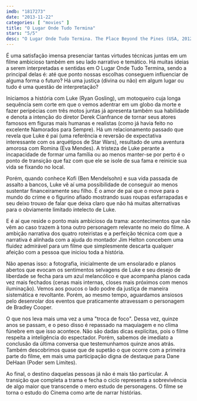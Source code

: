 ```yaml
---
imdb: "1817273"
date: "2013-11-22"
categories: [ "movies" ]
title: "O Lugar Onde Tudo Termina"
stars: "5/5"
desc: "O Lugar Onde Tudo Termina. The Place Beyond the Pines (USA, 2012). Dirigido por Derek Cianfrance. Escrito por Derek Cianfrance, Ben Coccio, Derek Cianfrance, Ben Coccio, Darius Marder. Com Ryan Gosling, Craig Van Hook, Eva Mendes, Olga Merediz, Anthony Pizza, Mahershala Ali, John Facci, Ben Mendelsohn, Tula."
---
```

É uma satisfação imensa presenciar tantas virtudes técnicas juntas em um filme ambicioso também em seu lado narrativo e temático. Há muitas ideias a serem interpretadas e sentidas em O Lugar Onde Tudo Termina, sendo a principal delas é: até que ponto nossas escolhas conseguem influenciar de alguma forma o futuro? Há uma justiça (divina ou não) em algum lugar ou tudo é uma questão de interpretação?

Iniciamos a história com Luke (Ryan Gosling), um motoqueiro cuja longa sequência sem corte em que o vemos adentrar em um globo da morte e fazer peripécias com três motos juntas já apresenta também sua habilidade e denota a intenção do diretor Derek Cianfrance de tornar seus atores famosos em figuras mais humanas e realistas (como já havia feito no excelente Namorados para Sempre). Há um relacionamento passado que revela que Luke é pai (uma referência e reversão de expectativa interessante com os arquétipos de Star Wars), resultado de uma aventura amorosa com Romina (Eva Mendes). A tristeza de Luke perante a incapacidade de formar uma família ou ao menos manter-se por perto é o ponto de transição que faz com que ele se isole de sua fama e reinicie sua vida se fixando no local.

Porém, quando conhece Kofi (Ben Mendelsohn) e sua vida passada de assalto a bancos, Luke vê aí uma possibilidade de conseguir ao menos sustentar financeiramente seu filho. É o amor de pai que o move para o mundo do crime e o figurino afiado mostrando suas roupas esfarrapadas e seu deixo trouxo de falar que deixa claro que não há muitas alternativas para o obviamente limitado intelecto de Luke.

E é aí que reside o ponto mais ambicioso da trama: acontecimentos que não vêm ao caso trazem à tona outro personagem relevante no meio do filme. A ambição narrativa dos quatro roteiristas e a perfeição técnica com que a narrativa é alinhada com a ajuda do montador Jim Helton concebem uma fluidez admirável para um filme que simplesmente descarta qualquer afeição com a pessoa que iniciou toda a história.

Não apenas isso: a fotografia, inicialmente de um ensolarado e planos abertos que evocam os sentimentos selvagens de Luke e seu desejo de liberdade se fecha para um azul melancólico e que acompanha planos cada vez mais fechados (cenas mais internas, closes mais próximos com menos iluminação). Vemos aos poucos o lado podre da justiça de maneira sistemática e revoltante. Porém, ao mesmo tempo, aguardamos ansiosos pelo desenrolar dos eventos que praticamente atravessam o personagem de Bradley Cooper.

O que nos leva mais uma vez a uma "troca de foco". Dessa vez, quinze anos se passam, e o peso disso é repassado na maquiagem e no clima fúnebre em que isso acontece. Não são dadas dicas explícitas, pois o filme respeita a inteligência do espectador. Porém, sabemos de imediato a conclusão da última conversa que testemunhamos quinze anos atrás. Também descobrimos quase que de supetão o que ocorre com a primeira parte do filme, em mais uma participação digna de destaque para Dane DeHaan (Poder sem Limites).

Ao final, o destino daquelas pessoas já não é mais tão particular. A transição que completa a trama e fecha o ciclo representa a sobrevivência de algo maior que transcende o mero estudo de personagens. O filme se torna o estudo do Cinema como arte de narrar histórias.


